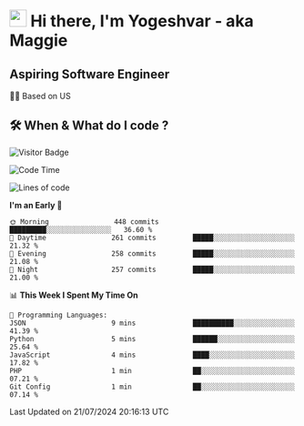 <h1><img src="https://emojis.slackmojis.com/emojis/images/1531849430/4246/blob-sunglasses.gif?1531849430" width="30"/> Hi there, I'm Yogeshvar - aka Maggie</h1>

## Aspiring Software Engineer
🏂🏻  Based on US 

## 🛠 When & What do I code ?  

![Visitor Badge](https://visitor-badge.feriirawann.repl.co?username=yogeshvar&repo=yogeshvar&label=Visitors&style=plastic&color=%23457BFF&contentType=svg)

<!--START_SECTION:waka-->
![Code Time](http://img.shields.io/badge/Code%20Time-2%2C909%20hrs%2049%20mins-blue)

![Lines of code](https://img.shields.io/badge/From%20Hello%20World%20I%27ve%20Written-4.1%20million%20lines%20of%20code-blue)

**I'm an Early 🐤** 

```text
🌞 Morning                448 commits         █████████░░░░░░░░░░░░░░░░   36.60 % 
🌆 Daytime                261 commits         █████░░░░░░░░░░░░░░░░░░░░   21.32 % 
🌃 Evening                258 commits         █████░░░░░░░░░░░░░░░░░░░░   21.08 % 
🌙 Night                  257 commits         █████░░░░░░░░░░░░░░░░░░░░   21.00 % 
```


📊 **This Week I Spent My Time On** 

```text
💬 Programming Languages: 
JSON                     9 mins              ██████████░░░░░░░░░░░░░░░   41.39 % 
Python                   5 mins              ██████░░░░░░░░░░░░░░░░░░░   25.64 % 
JavaScript               4 mins              ████░░░░░░░░░░░░░░░░░░░░░   17.82 % 
PHP                      1 min               ██░░░░░░░░░░░░░░░░░░░░░░░   07.21 % 
Git Config               1 min               ██░░░░░░░░░░░░░░░░░░░░░░░   07.14 % 
```


 Last Updated on 21/07/2024 20:16:13 UTC
<!--END_SECTION:waka-->
